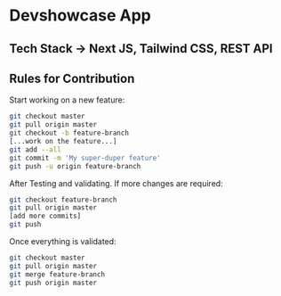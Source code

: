 # Devshowcase App

## Tech Stack -> Next JS, Tailwind CSS, REST API

## Rules for Contribution

Start working on a new feature:

```bash
git checkout master
git pull origin master
git checkout -b feature-branch
[...work on the feature...]
git add --all
git commit -m 'My super-duper feature'
git push -u origin feature-branch
```

After Testing and validating. If more changes are required:

```bash
git checkout feature-branch
git pull origin master
[add more commits]
git push
```

Once everything is validated:

```bash
git checkout master
git pull origin master
git merge feature-branch
git push origin master
```

